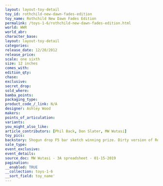 ```yaml
---
layout: layout-toy-detail 
toy_id: rothchild-new-dawn-fades-edition
toy_name: Rothchild New Dawn Fades Edition
permalink: /toys-1-6/rothchild-new-dawn-fades-edition.html
world: WWR
world_abr: 
character_base: 
layout: layout-toy-detail
categories: 
release_date: 12/20/2012
release_price: 
scale: one sixth
size: 12 inches
comes_with: 
edition_qty: 
chase: 
exclusive: 
secret_drop: 
sold_where: 
bamba_points: 
packaging_type: 
product_code_/_link: N/A
designer: Ashley Wood
makers: 
points_of_articulation: 
variants: 
you_might_also_like: 
article_contributors: [Phil Back, Don Slater, MW Wutasi]
toy_pics: 
backstory: Shogun drop F5 bar sketch winning prize. Dirty version of Rothchild
sale_type: 
event_exclusive: 
event_details: 
source_doc: MW Wutasi - 3A spreadsheet - 01-15-2019
pagination: 
__enabled: TRUE
__collection: toys-1-6
__sort_field: toy_name'
---
```

